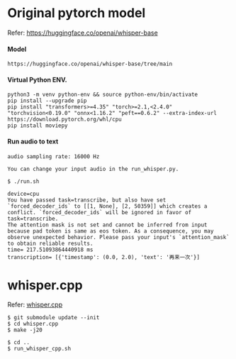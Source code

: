 # Original pytorch model

Refer: https://huggingface.co/openai/whisper-base

#### Model

    https://huggingface.co/openai/whisper-base/tree/main

#### Virtual Python ENV.

    python3 -m venv python-env && source python-env/bin/activate
    pip install --upgrade pip
    pip install "transformers>=4.35" "torch>=2.1,<2.4.0" "torchvision<0.19.0" "onnx<1.16.2" "peft==0.6.2" --extra-index-url https://download.pytorch.org/whl/cpu
    pip install moviepy

#### Run audio to text

    audio sampling rate: 16000 Hz

    You can change your input audio in the run_whisper.py.

    $ ./run.sh 

    device=cpu
    You have passed task=transcribe, but also have set `forced_decoder_ids` to [[1, None], [2, 50359]] which creates a conflict. `forced_decoder_ids` will be ignored in favor of task=transcribe.
    The attention mask is not set and cannot be inferred from input because pad token is same as eos token. As a consequence, you may observe unexpected behavior. Please pass your input's `attention_mask` to obtain reliable results.
    time= 217.51093864440918 ms
    transcription= [{'timestamp': (0.0, 2.0), 'text': '再来一次'}]

# whisper.cpp

Refer: [whisper.cpp](https://github.com/ggerganov/whisper.cpp.git)


    $ git submodule update --init
    $ cd whisper.cpp
    $ make -j20

    $ cd ..
    $ run_whisper_cpp.sh